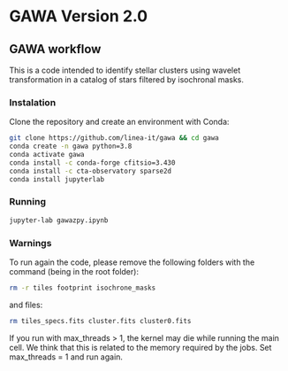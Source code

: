 # GAWA Version 2.0

## GAWA workflow

This is a code intended to identify stellar clusters using wavelet transformation in a catalog of stars filtered by isochronal masks.

### Instalation

Clone the repository and create an environment with Conda:
```bash
git clone https://github.com/linea-it/gawa && cd gawa 
conda create -n gawa python=3.8
conda activate gawa
conda install -c conda-forge cfitsio=3.430
conda install -c cta-observatory sparse2d
conda install jupyterlab
```

### Running

```bash
jupyter-lab gawazpy.ipynb
```

### Warnings

To run again the code, please remove the following folders with the command (being in the root folder):

```bash
rm -r tiles footprint isochrone_masks
```

and files:

```bash
rm tiles_specs.fits cluster.fits cluster0.fits
```

If you run with max_threads > 1, the kernel may die while running the main cell. We think that this is related to the memory required by the jobs. Set max_threads = 1 and run again.
